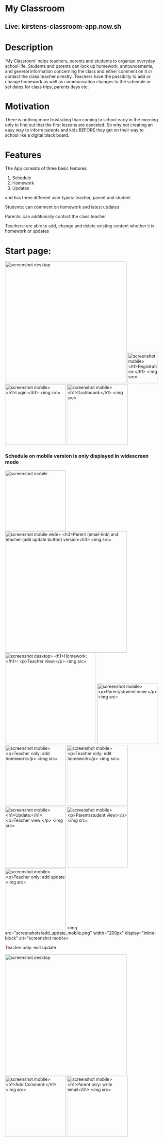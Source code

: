 <h1>My Classroom</h1>

<h2>Live: kirstens-classroom-app.now.sh</h2>


<h1>Description</h1>

'My Classroom' helps teachers, parents and students to organize everyday school life. Students and parents can look up homework, announcements, and general information concerning the class and either comment on it or contact the class teacher directly. Teachers have the possibilty to add or change homework as well as communication changes to the schedule or set dates for class trips, parents days etc.

<h1>Motivation</h1>

There is nothing more frustrating than coming to school early in the morning only to find out that the first lessons are canceled. So why not creating an easy way to inform parents and kids BEFORE they get on their way to school like a digital black board. 


<h1>Features</h1>

The App consists of three basic features:

1. Schedule
2. Homework
3. Updates

and has three different user types: teacher, parent and student

Students: can comment on homework and latest updates

Parents: can additionally contact the class teacher

Teachers: are able to add, change and delete existing content whether it is homework or updates

<h1>Start page:</h1>

 <img src="screenshots/startpage_desktop.png" width="400px" display="inline-block" alt="screenshot desktop">
 <img src="screenshots/startpage_mobile.png" width="100px" display="inline-block" alt="screenshot mobile>



<h1>Registration:</h1>

<img src="screenshots/registration_desktop.png" width="400px" display="inline-block" alt="screenshot desktop">
<img src="screenshots/registration_mobile.png" width="200px" display="inline-block" alt="screenshot mobile>


<h1>Login:</h1>

<img src="screenshots/login_desktop.png" width="400px" display="inline-block" alt="screenshot desktop">
<img src="screenshots/login_mobile.png" width="200px" display="inline-block" alt="screenshot mobile>


<h1>Dashboard:</h1>

<img src="screenshots/dashboard_desktop.png" width="700px" display="block" alt="screenshot desktop">

<h3>Schedule on mobile version is only displayed in widescreen mode</h3>

<img src="screenshots/daschboard_mobile.png" width="200px" display="inline-block" alt="screenshot mobile">
<img src="screenshots/daschboard_mobile_wide.png" width="400px" display="inline-block" alt="screenshot mobile wide>

<h3>Parent (email-link) and teacher (add update button) version:<h3>

<img src="screenshots/dashboard_desktop_parent.png" width="300px" display="inline-block" alt="screenshot desktop">
<img src="screenshots/dashboard_desktop_teacher.png" width="300px" display="inline-block" alt="screenshot desktop>


<h1>Homework:</h1>:

Teacher view:

<img src="screenshots/homework_desktop_teacher.png" width="400px" display="inline-block" alt="screenshot desktop">
<img src="screenshots/homework_mobile_teacher.png" width="200px" display="inline-block" alt="screenshot mobile>

Parent/student view:

<img src="screenshots/homework_desktop_parent.png" width="400px" display="inline-block" alt="screenshot desktop">
<img src="screenshots/homework_mobile.png" width="200px" display="inline-block" alt="screenshot mobile>

Teacher only: add homework

<img src="screenshots/add_homework_desktop.png" width="400px" display="inline-block" alt="screenshot desktop">
<img src="screenshots/add_homework_mobile.png" width="200px" display="inline-block" alt="screenshot mobile>

Teacher only: edit homework

<img src="screenshots/edit_homework_desktop.png" width="400px" display="inline-block" alt="screenshot desktop">
<img src="screenshots/edit_homework_mobile.png" width="200px" display="inline-block" alt="screenshot mobile>


<h1>Update:</h1>

Teacher view:

<img src="screenshots/update_desktop_teacher.png" width="400px" display="inline-block" alt="screenshot desktop">
<img src="screenshots/update_mobile-teacher.png" width="200px" display="inline-block" alt="screenshot mobile>

Parent/student view:

<img src="screenshots/update_desktop_parents.png" width="400px" display="inline-block" alt="screenshot desktop">
<img src="screenshots/update_mobile.png" width="200px" display="inline-block" alt="screenshot mobile>

Teacher only: add update
<img src="screenshots/add_update_desktop.png" width="400px" display="inline-block" alt="screenshot desktop">
<img src="screenshots/add_update_mobile.png" width="200px" display="inline-block" alt="screenshot mobile>

Teacher only: edit update

<img src="screenshots/edit_update_desktop.png" width="400px" display="inline-block" alt="screenshot desktop">
<img src="screenshots/edit_update_mobile.png" width="200px" display="inline-block" alt="screenshot mobile>

<h1>Add Comment:</h1>

<img src="screenshots/add_comment_desktop.png" width="400px" display="inline-block" alt="screenshot desktop">
<img src="screenshots/add_comment_mobile.png" width="200px" display="inline-block" alt="screenshot mobile>

<h1>Parent only: write email</h1>

<img src="screenshots/email_desktop.png" width="400px" display="inline-block" alt="screenshot desktop">
<img src="screenshots/email_mobile.png" width="200px" display="inline-block" alt="screenshot mobile>





Built with:

Open UV API
Google Geocoding API

HTML
CSS
JS
jQuery


